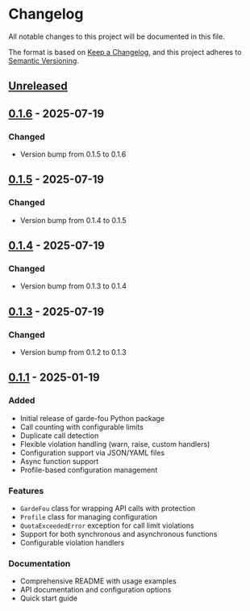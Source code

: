 # Changelog

All notable changes to this project will be documented in this file.

The format is based on [Keep a Changelog](https://keepachangelog.com/en/1.0.0/),
and this project adheres to [Semantic Versioning](https://semver.org/spec/v2.0.0.html).

## [Unreleased]

## [0.1.6] - 2025-07-19

### Changed
- Version bump from 0.1.5 to 0.1.6


## [0.1.5] - 2025-07-19

### Changed
- Version bump from 0.1.4 to 0.1.5


## [0.1.4] - 2025-07-19

### Changed
- Version bump from 0.1.3 to 0.1.4


## [0.1.3] - 2025-07-19

### Changed
- Version bump from 0.1.2 to 0.1.3


## [0.1.1] - 2025-01-19

### Added
- Initial release of garde-fou Python package
- Call counting with configurable limits
- Duplicate call detection
- Flexible violation handling (warn, raise, custom handlers)
- Configuration support via JSON/YAML files
- Async function support
- Profile-based configuration management

### Features
- `GardeFou` class for wrapping API calls with protection
- `Profile` class for managing configuration
- `QuotaExceededError` exception for call limit violations
- Support for both synchronous and asynchronous functions
- Configurable violation handlers

### Documentation
- Comprehensive README with usage examples
- API documentation and configuration options
- Quick start guide

[Unreleased]: https://github.com/rfievet/garde-fou/compare/v0.1.6...HEAD
[0.1.6]: https://github.com/rfievet/garde-fou/releases/tag/v0.1.6
[0.1.5]: https://github.com/rfievet/garde-fou/releases/tag/v0.1.5
[0.1.4]: https://github.com/rfievet/garde-fou/releases/tag/v0.1.4
[0.1.3]: https://github.com/rfievet/garde-fou/releases/tag/v0.1.3
[0.1.1]: https://github.com/rfievet/garde-fou/releases/tag/v0.1.1